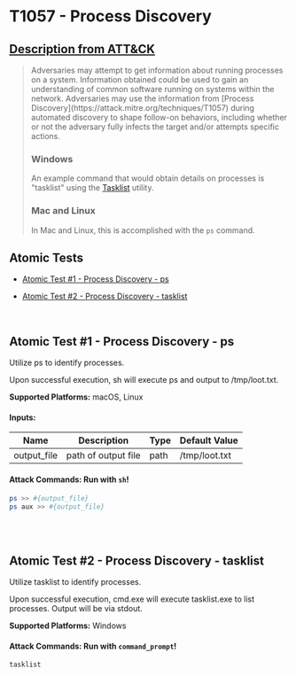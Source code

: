 # T1057 - Process Discovery
## [Description from ATT&CK](https://attack.mitre.org/wiki/Technique/T1057)
<blockquote>Adversaries may attempt to get information about running processes on a system. Information obtained could be used to gain an understanding of common software running on systems within the network. Adversaries may use the information from [Process Discovery](https://attack.mitre.org/techniques/T1057) during automated discovery to shape follow-on behaviors, including whether or not the adversary fully infects the target and/or attempts specific actions.

### Windows

An example command that would obtain details on processes is "tasklist" using the [Tasklist](https://attack.mitre.org/software/S0057) utility.

### Mac and Linux

In Mac and Linux, this is accomplished with the <code>ps</code> command.</blockquote>

## Atomic Tests

- [Atomic Test #1 - Process Discovery - ps](#atomic-test-1---process-discovery---ps)

- [Atomic Test #2 - Process Discovery - tasklist](#atomic-test-2---process-discovery---tasklist)


<br/>

## Atomic Test #1 - Process Discovery - ps
Utilize ps to identify processes.

Upon successful execution, sh will execute ps and output to /tmp/loot.txt. 

**Supported Platforms:** macOS, Linux




#### Inputs:
| Name | Description | Type | Default Value | 
|------|-------------|------|---------------|
| output_file | path of output file | path | /tmp/loot.txt|


#### Attack Commands: Run with `sh`! 


```sh
ps >> #{output_file}
ps aux >> #{output_file}
```






<br/>
<br/>

## Atomic Test #2 - Process Discovery - tasklist
Utilize tasklist to identify processes.

Upon successful execution, cmd.exe will execute tasklist.exe to list processes. Output will be via stdout. 

**Supported Platforms:** Windows





#### Attack Commands: Run with `command_prompt`! 


```cmd
tasklist
```






<br/>
